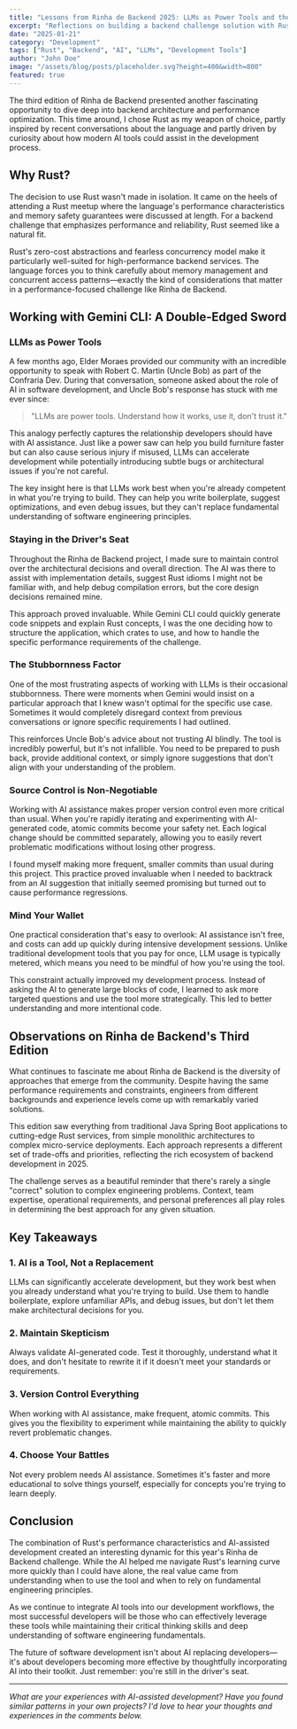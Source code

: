 ```yaml
---
title: "Lessons from Rinha de Backend 2025: LLMs as Power Tools and the Art of Problem Solving"
excerpt: "Reflections on building a backend challenge solution with Rust and Gemini CLI, exploring how LLMs can be powerful development tools when used wisely."
date: "2025-01-21"
category: "Development"
tags: ["Rust", "Backend", "AI", "LLMs", "Development Tools"]
author: "John Doe"
image: "/assets/blog/posts/placeholder.svg?height=400&width=800"
featured: true
---
```


The third edition of Rinha de Backend presented another fascinating opportunity to dive deep into backend architecture and performance optimization. This time around, I chose Rust as my weapon of choice, partly inspired by recent conversations about the language and partly driven by curiosity about how modern AI tools could assist in the development process.

## Why Rust?

The decision to use Rust wasn't made in isolation. It came on the heels of attending a Rust meetup where the language's performance characteristics and memory safety guarantees were discussed at length. For a backend challenge that emphasizes performance and reliability, Rust seemed like a natural fit.

Rust's zero-cost abstractions and fearless concurrency model make it particularly well-suited for high-performance backend services. The language forces you to think carefully about memory management and concurrent access patterns—exactly the kind of considerations that matter in a performance-focused challenge like Rinha de Backend.

## Working with Gemini CLI: A Double-Edged Sword

### LLMs as Power Tools

A few months ago, Elder Moraes provided our community with an incredible opportunity to speak with Robert C. Martin (Uncle Bob) as part of the Confraria Dev. During that conversation, someone asked about the role of AI in software development, and Uncle Bob's response has stuck with me ever since:

> "LLMs are power tools. Understand how it works, use it, don't trust it."

This analogy perfectly captures the relationship developers should have with AI assistance. Just like a power saw can help you build furniture faster but can also cause serious injury if misused, LLMs can accelerate development while potentially introducing subtle bugs or architectural issues if you're not careful.

The key insight here is that LLMs work best when you're already competent in what you're trying to build. They can help you write boilerplate, suggest optimizations, and even debug issues, but they can't replace fundamental understanding of software engineering principles.

### Staying in the Driver's Seat

Throughout the Rinha de Backend project, I made sure to maintain control over the architectural decisions and overall direction. The AI was there to assist with implementation details, suggest Rust idioms I might not be familiar with, and help debug compilation errors, but the core design decisions remained mine.

This approach proved invaluable. While Gemini CLI could quickly generate code snippets and explain Rust concepts, I was the one deciding how to structure the application, which crates to use, and how to handle the specific performance requirements of the challenge.

### The Stubbornness Factor

One of the most frustrating aspects of working with LLMs is their occasional stubbornness. There were moments when Gemini would insist on a particular approach that I knew wasn't optimal for the specific use case. Sometimes it would completely disregard context from previous conversations or ignore specific requirements I had outlined.

This reinforces Uncle Bob's advice about not trusting AI blindly. The tool is incredibly powerful, but it's not infallible. You need to be prepared to push back, provide additional context, or simply ignore suggestions that don't align with your understanding of the problem.

### Source Control is Non-Negotiable

Working with AI assistance makes proper version control even more critical than usual. When you're rapidly iterating and experimenting with AI-generated code, atomic commits become your safety net. Each logical change should be committed separately, allowing you to easily revert problematic modifications without losing other progress.

I found myself making more frequent, smaller commits than usual during this project. This practice proved invaluable when I needed to backtrack from an AI suggestion that initially seemed promising but turned out to cause performance regressions.

### Mind Your Wallet

One practical consideration that's easy to overlook: AI assistance isn't free, and costs can add up quickly during intensive development sessions. Unlike traditional development tools that you pay for once, LLM usage is typically metered, which means you need to be mindful of how you're using the tool.

This constraint actually improved my development process. Instead of asking the AI to generate large blocks of code, I learned to ask more targeted questions and use the tool more strategically. This led to better understanding and more intentional code.

## Observations on Rinha de Backend's Third Edition

What continues to fascinate me about Rinha de Backend is the diversity of approaches that emerge from the community. Despite having the same performance requirements and constraints, engineers from different backgrounds and experience levels come up with remarkably varied solutions.

This edition saw everything from traditional Java Spring Boot applications to cutting-edge Rust services, from simple monolithic architectures to complex micro-service deployments. Each approach represents a different set of trade-offs and priorities, reflecting the rich ecosystem of backend development in 2025.

The challenge serves as a beautiful reminder that there's rarely a single "correct" solution to complex engineering problems. Context, team expertise, operational requirements, and personal preferences all play roles in determining the best approach for any given situation.

## Key Takeaways

### 1. AI is a Tool, Not a Replacement

LLMs can significantly accelerate development, but they work best when you already understand what you're trying to build. Use them to handle boilerplate, explore unfamiliar APIs, and debug issues, but don't let them make architectural decisions for you.

### 2. Maintain Skepticism

Always validate AI-generated code. Test it thoroughly, understand what it does, and don't hesitate to rewrite it if it doesn't meet your standards or requirements.

### 3. Version Control Everything

When working with AI assistance, make frequent, atomic commits. This gives you the flexibility to experiment while maintaining the ability to quickly revert problematic changes.

### 4. Choose Your Battles

Not every problem needs AI assistance. Sometimes it's faster and more educational to solve things yourself, especially for concepts you're trying to learn deeply.

## Conclusion

The combination of Rust's performance characteristics and AI-assisted development created an interesting dynamic for this year's Rinha de Backend challenge. While the AI helped me navigate Rust's learning curve more quickly than I could have alone, the real value came from understanding when to use the tool and when to rely on fundamental engineering principles.

As we continue to integrate AI tools into our development workflows, the most successful developers will be those who can effectively leverage these tools while maintaining their critical thinking skills and deep understanding of software engineering fundamentals.

The future of software development isn't about AI replacing developers—it's about developers becoming more effective by thoughtfully incorporating AI into their toolkit. Just remember: you're still in the driver's seat.

---

*What are your experiences with AI-assisted development? Have you found similar patterns in your own projects? I'd love to hear your thoughts and experiences in the comments below.*
